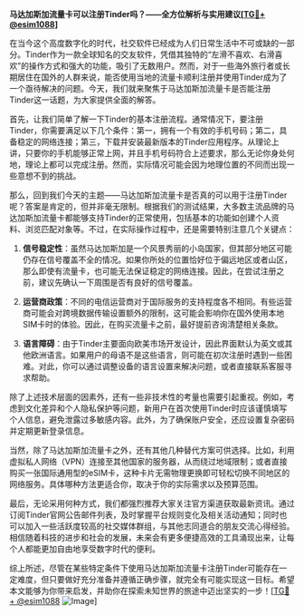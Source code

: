 **马达加斯加流量卡可以注册Tinder吗？——全方位解析与实用建议[[TG💪+ @esim1088](https://t.me/s/esim1088)]**

在当今这个高度数字化的时代，社交软件已经成为人们日常生活中不可或缺的一部分。Tinder作为一款全球知名的交友软件，凭借其独特的“左滑不喜欢、右滑喜欢”的操作方式和强大的功能，吸引了无数用户。然而，对于一些海外旅行者或长期居住在国外的人群来说，能否使用当地的流量卡顺利注册并使用Tinder成为了一个亟待解决的问题。今天，我们就来聚焦于马达加斯加流量卡是否能注册Tinder这一话题，为大家提供全面的解答。

首先，让我们简单了解一下Tinder的基本注册流程。通常情况下，要注册Tinder，你需要满足以下几个条件：第一，拥有一个有效的手机号码；第二，具备稳定的网络连接；第三，下载并安装最新版本的Tinder应用程序。从理论上讲，只要你的手机能够正常上网，并且手机号码符合上述要求，那么无论你身处何地，理论上都可以完成注册。然而，实际情况可能会因为地理位置的不同而出现一些意想不到的挑战。

那么，回到我们今天的主题——马达加斯加流量卡是否真的可以用于注册Tinder呢？答案是肯定的，但并非毫无限制。根据我们的测试结果，大多数主流品牌的马达加斯加流量卡都能够支持Tinder的正常使用，包括基本的功能如创建个人资料、浏览匹配对象等。不过，在实际操作过程中，还是需要特别注意几个关键点：

1. **信号稳定性**：虽然马达加斯加是一个风景秀丽的小岛国家，但其部分地区可能仍存在信号覆盖不全的情况。如果你所处的位置恰好位于偏远地区或者山区，那么即使有流量卡，也可能无法保证稳定的网络连接。因此，在尝试注册之前，建议先确认一下周围是否有良好的信号覆盖。

2. **运营商政策**：不同的电信运营商对于国际服务的支持程度各不相同。有些运营商可能会对跨境数据传输设置额外的限制，这可能会影响你在国外使用本地SIM卡时的体验。因此，在购买流量卡之前，最好提前咨询清楚相关条款。

3. **语言障碍**：由于Tinder主要面向欧美市场开发设计，因此界面默认为英文或其他欧洲语言。如果用户的母语不是这些语言，则可能在初次注册时遇到一些困难。对此，你可以通过调整设备的语言设置来解决问题，或者直接联系客服寻求帮助。

除了上述技术层面的因素外，还有一些非技术性的考量也需要引起重视。例如，考虑到文化差异和个人隐私保护等问题，新用户在首次使用Tinder时应该谨慎填写个人信息，避免泄露过多敏感内容。此外，为了确保账户安全，还应设置复杂密码并定期更新登录信息。

当然，除了马达加斯加流量卡之外，还有其他几种替代方案可供选择。比如，利用虚拟私人网络（VPN）连接至其他国家的服务器，从而绕过地域限制；或者直接购买一张国际通用型的eSIM卡，这种卡片无需物理更换即可轻松切换不同地区的网络服务。具体哪种方法更适合你，取决于你的实际需求以及预算范围。

最后，无论采用何种方式，我们都强烈推荐大家关注官方渠道获取最新资讯。通过订阅Tinder官网公告邮件列表，及时掌握平台规则变化及相关活动通知；同时也可以加入一些活跃度较高的社交媒体群组，与其他志同道合的朋友交流心得经验。相信随着科技的进步和社会的发展，未来会有更多便捷高效的工具涌现出来，让每个人都能更加自由地享受数字时代的便利。

综上所述，尽管在某些特定条件下使用马达加斯加流量卡注册Tinder可能存在一定难度，但只要做好充分准备并遵循正确步骤，就完全有可能实现这一目标。希望本文能够为你带来启发，并助你在探索未知世界的旅途中迈出坚实的一步！[[TG💪+ @esim1088](https://t.me/s/esim1088) ![Image](https://i.postimg.cc/4NQfJmqS/Snipaste-2025-05-13-00-14-12.png)]